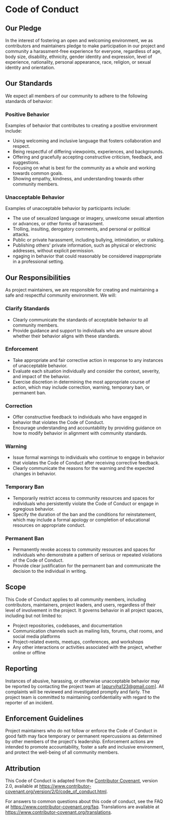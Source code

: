 # Code of Conduct

## Our Pledge

In the interest of fostering an open and welcoming environment, we as contributors and maintainers pledge to make participation in our project and community a harassment-free experience for everyone, regardless of age, body size, disability, ethnicity, gender identity and expression, level of experience, nationality, personal appearance, race, religion, or sexual identity and orientation.

## Our Standards

We expect all members of our community to adhere to the following standards of behavior:

### Positive Behavior

Examples of behavior that contributes to creating a positive environment include:

* Using welcoming and inclusive language that fosters collaboration and respect.
* Being respectful of differing viewpoints, experiences, and backgrounds.
* Offering and gracefully accepting constructive criticism, feedback, and suggestions.
* Focusing on what is best for the community as a whole and working towards common goals.
* Showing empathy, kindness, and understanding towards other community members.

### Unacceptable Behavior

Examples of unacceptable behavior by participants include:

* The use of sexualized language or imagery, unwelcome sexual attention or advances, or other forms of harassment.
* Trolling, insulting, derogatory comments, and personal or political attacks.
* Public or private harassment, including bullying, intimidation, or stalking.
* Publishing others' private information, such as physical or electronic addresses, without explicit permission.
* ngaging in behavior that could reasonably be considered inappropriate in a professional setting.

## Our Responsibilities

As project maintainers, we are responsible for creating and maintaining a safe and respectful community environment. We will:

### Clarify Standards

* Clearly communicate the standards of acceptable behavior to all community members.
* Provide guidance and support to individuals who are unsure about whether their behavior aligns with these standards.

### Enforcement

* Take appropriate and fair corrective action in response to any instances of unacceptable behavior.
* Evaluate each situation individually and consider the context, severity, and impact of the behavior.
* Exercise discretion in determining the most appropriate course of action, which may include correction, warning, temporary ban, or permanent ban.

### Correction

* Offer constructive feedback to individuals who have engaged in behavior that violates the Code of Conduct.
* Encourage understanding and accountability by providing guidance on how to modify behavior in alignment with community standards.

### Warning

* Issue formal warnings to individuals who continue to engage in behavior that violates the Code of Conduct after receiving corrective feedback.
* Clearly communicate the reasons for the warning and the expected changes in behavior.

### Temporary Ban

* Temporarily restrict access to community resources and spaces for individuals who persistently violate the Code of Conduct or engage in egregious behavior.
* Specify the duration of the ban and the conditions for reinstatement, which may include a formal apology or completion of educational resources on appropriate conduct.

### Permanent Ban

* Permanently revoke access to community resources and spaces for individuals who demonstrate a pattern of serious or repeated violations of the Code of Conduct.
* Provide clear justification for the permanent ban and communicate the decision to the individual in writing.

## Scope

This Code of Conduct applies to all community members, including contributors, maintainers, project leaders, and users, regardless of their level of involvement in the project. It governs behavior in all project spaces, including but not limited to:

* Project repositories, codebases, and documentation
* Communication channels such as mailing lists, forums, chat rooms, and social media platforms
* Project-related events, meetups, conferences, and workshops
* Any other interactions or activities associated with the project, whether online or offline

## Reporting

Instances of abusive, harassing, or otherwise unacceptable behavior may be reported by contacting the project team at [apurvjha123@gmail.com]. All complaints will be reviewed and investigated promptly and fairly. The project team is committed to maintaining confidentiality with regard to the reporter of an incident.

## Enforcement Guidelines

Project maintainers who do not follow or enforce the Code of Conduct in good faith may face temporary or permanent repercussions as determined by other members of the project's leadership. Enforcement actions are intended to promote accountability, foster a safe and inclusive environment, and protect the well-being of all community members.

## Attribution

This Code of Conduct is adapted from the [Contributor Covenant](https://www.contributor-covenant.org), version 2.0, available at https://www.contributor-covenant.org/version/2/0/code_of_conduct.html.

For answers to common questions about this code of conduct, see the FAQ at https://www.contributor-covenant.org/faq. Translations are available at https://www.contributor-covenant.org/translations.
